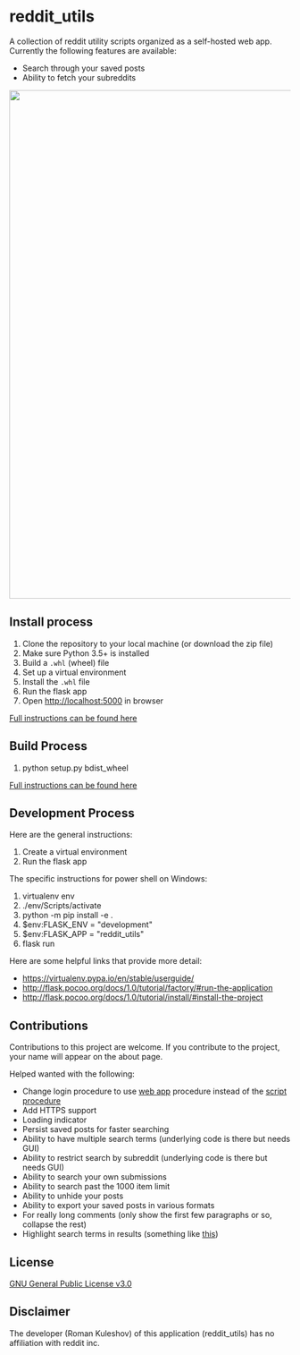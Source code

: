 
# reddit_utils

A collection of reddit utility scripts organized as a self-hosted web app. Currently the following features are available:

* Search through your saved posts
* Ability to fetch your subreddits

<img src="https://i.imgur.com/6Z3XtYC.png" width="909">

## Install process

1. Clone the repository to your local machine (or download the zip file)
1. Make sure Python 3.5+ is installed
1. Build a `.whl` (wheel) file
1. Set up a virtual environment
1. Install the `.whl` file
1. Run the flask app 
1. Open [http://localhost:5000](http://localhost:5000) in browser

[Full instructions can be found here](http://flask.pocoo.org/docs/1.0/tutorial/deploy/#build-and-install)

## Build Process

1. python setup.py bdist_wheel

[Full instructions can be found here](http://flask.pocoo.org/docs/1.0/tutorial/deploy/#build-and-install)

## Development Process

Here are the general instructions:

1. Create a virtual environment
1. Run the flask app

The specific instructions for power shell on Windows:

1. virtualenv env
1. ./env/Scripts/activate
1. python -m pip install -e .
1. $env:FLASK_ENV = "development"
1. $env:FLASK_APP = "reddit_utils"
1. flask run

Here are some helpful links that provide more detail:

* https://virtualenv.pypa.io/en/stable/userguide/
* http://flask.pocoo.org/docs/1.0/tutorial/factory/#run-the-application
* http://flask.pocoo.org/docs/1.0/tutorial/install/#install-the-project

## Contributions

Contributions to this project are welcome. If you contribute to the project, your name will appear on the about page.

Helped wanted with the following:

* Change login procedure to use [web app](https://praw.readthedocs.io/en/latest/getting_started/authentication.html#web-application) procedure instead of the [script procedure](https://praw.readthedocs.io/en/latest/getting_started/authentication.html#script-application)
* Add HTTPS support
* Loading indicator
* Persist saved posts for faster searching
* Ability to have multiple search terms (underlying code is there but needs GUI)
* Ability to restrict search by subreddit (underlying code is there but needs GUI)
* Ability to search your own submissions
* Ability to search past the 1000 item limit
* Ability to unhide your posts
* Ability to export your saved posts in various formats
* For really long comments (only show the first few paragraphs or so, collapse the rest)
* Highlight search terms in results (something like [this](https://markjs.io/))

## License

[GNU General Public License v3.0](https://choosealicense.com/licenses/gpl-3.0/)

## Disclaimer

The developer (Roman Kuleshov) of this application (reddit_utils) has no affiliation with reddit inc.
